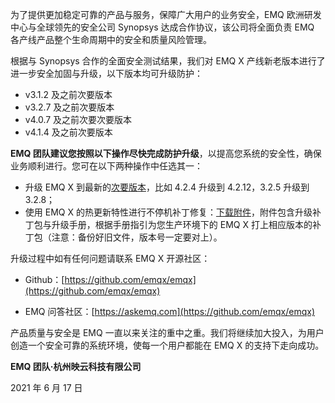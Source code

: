 为了提供更加稳定可靠的产品与服务，保障广大用户的业务安全，EMQ 欧洲研发中心与全球领先的安全公司 Synopsys 达成合作协议，该公司将全面负责 EMQ 各产线产品整个生命周期中的安全和质量风险管理。

根据与 Synopsys 合作的全面安全测试结果，我们对 EMQ X 产线新老版本进行了进一步安全加固与升级，以下版本均可升级防护：

- v3.1.2 及之前次要版本
- v3.2.7 及之前次要版本
- v4.0.7 及之前次要次要版本
- v4.1.4 及之前次要版本

**EMQ 团队建议您按照以下操作尽快完成防护升级**，以提高您系统的安全性，确保业务顺利进行。您可在以下两种操作中任选其一：

- 升级 EMQ X 到最新的[次要版本](https://docs.emqx.cn/enterprise/v4.3/changes/eol-ee.html#%E7%89%88%E6%9C%AC%E7%B1%BB%E5%9E%8B)，比如 4.2.4 升级到 4.2.12，3.2.5 升级到 3.2.8；
- 使用 EMQ X 的热更新特性进行不停机补丁修复：[下载附件](https://static.emqx.net/data/emqx-frame-patchs.zip)，附件包含升级补丁包与升级手册，根据手册指引为您生产环境下的 EMQ X 打上相应版本的补丁包（注意：备份好旧文件，版本号一定要对上）。

升级过程中如有任何问题请联系 EMQ X 开源社区：

- Github：[https://github.com/emqx/emqx](https://github.com/emqx/emqx)

- EMQ 问答社区：[https://askemq.com](https://github.com/emqx/emqx)

产品质量与安全是 EMQ 一直以来关注的重中之重。我们将继续加大投入，为用户创造一个安全可靠的系统环境，使每一个用户都能在 EMQ X 的支持下走向成功。


**EMQ 团队·杭州映云科技有限公司**

2021 年 6 月 17 日
